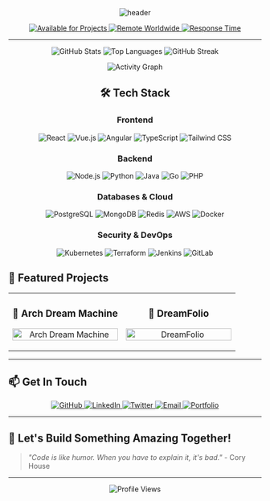 <div align="center">
  <img src="https://capsule-render.vercel.app/api?type=waving&color=0:d4a574,50:b08968,100:8b4513&height=200&section=header&text=%F0%93%82%80%20DreamCoder08%20%F0%93%82%80&fontSize=50&fontColor=ffffff&animation=twinkling&fontAlignY=35&stroke=ffffff&strokeWidth=1" alt="header"/>
</div>

<p align="center">
  <a href="https://github.com/dreamcoder08">
    <img src="https://img.shields.io/badge/Available%20for%20Projects-98D8C8?style=for-the-badge&labelColor=F8F9FA&logo=github&logoColor=2D3748" alt="Available for Projects"/>
  </a>
  <a href="https://github.com/dreamcoder08">
    <img src="https://img.shields.io/badge/Remote%20Worldwide-B8E6B8?style=for-the-badge&labelColor=F8F9FA&logo=globe&logoColor=2D3748" alt="Remote Worldwide"/>
  </a>
  <a href="https://github.com/dreamcoder08">
    <img src="https://img.shields.io/badge/Response%20Time%3A%20~2hrs-FFB6C1?style=for-the-badge&labelColor=F8F9FA&logo=clock&logoColor=2D3748" alt="Response Time"/>
  </a>
</p>

---

<div align="center">

<!-- Primera fila: 3 estadísticas principales -->
![GitHub Stats](https://github-readme-stats.vercel.app/api?username=Albert-fer02&show_icons=true&hide_border=true&bg_color=1a1a2e&title_color=8fd6ff&text_color=FFFFFF&icon_color=d4af37&count_private=true&card_width=250)
![Top Languages](https://github-readme-stats.vercel.app/api/top-langs/?username=Albert-fer02&layout=compact&hide_border=true&bg_color=1a1a2e&title_color=8fd6ff&text_color=FFFFFF&card_width=250)
![GitHub Streak](https://streak-stats.demolab.com/?user=Albert-fer02&hide_border=true&background=1a1a2e&stroke=FFFFFF&ring=8fd6ff&fire=d4af37&currStreakNum=8fd6ff&sideNums=FFFFFF&currStreakLabel=d4af37&sideLabels=8fd6ff&dates=FFFFFF&card_width=250)

<!-- Segunda fila: Activity Graph solo -->
![Activity Graph](https://github-readme-activity-graph.vercel.app/graph?username=Albert-fer02&custom_title=Contribution%20Activity&bg_color=1a1a2e&color=FFFFFF&line=8fd6ff&point=d4af37&area_color=8fd6ff&area=true&hide_border=true)

</div>

<div align="center">

## 🛠️ **Tech Stack**

### **Frontend**
<p>
  <img src="https://img.shields.io/badge/React-CAF0F8?style=for-the-badge&logo=react&logoColor=61DAFB" alt="React"/>
  <img src="https://img.shields.io/badge/Vue.js-E0F7FA?style=for-the-badge&logo=vue.js&logoColor=4FC08D" alt="Vue.js"/>
  <img src="https://img.shields.io/badge/Angular-FFD6E0?style=for-the-badge&logo=angular&logoColor=DD0031" alt="Angular"/>
  <img src="https://img.shields.io/badge/TypeScript-BFD7ED?style=for-the-badge&logo=typescript&logoColor=007ACC" alt="TypeScript"/>
  <img src="https://img.shields.io/badge/Tailwind_CSS-B8FFF9?style=for-the-badge&logo=tailwind-css&logoColor=38B2AC" alt="Tailwind CSS"/>
</p>

### **Backend**
<p>
  <img src="https://img.shields.io/badge/Node.js-D4F8E8?style=for-the-badge&logo=node.js&logoColor=43853D" alt="Node.js"/>
  <img src="https://img.shields.io/badge/Python-E3EFFF?style=for-the-badge&logo=python&logoColor=3776AB" alt="Python"/>
  <img src="https://img.shields.io/badge/Java-FFE5B4?style=for-the-badge&logo=openjdk&logoColor=ED8B00" alt="Java"/>
  <img src="https://img.shields.io/badge/Go-B8E0FF?style=for-the-badge&logo=go&logoColor=00ADD8" alt="Go"/>
  <img src="https://img.shields.io/badge/PHP-E5D4ED?style=for-the-badge&logo=php&logoColor=777BB4" alt="PHP"/>
</p>

### **Databases & Cloud**
<p>
  <img src="https://img.shields.io/badge/PostgreSQL-D6E6F2?style=for-the-badge&logo=postgresql&logoColor=316192" alt="PostgreSQL"/>
  <img src="https://img.shields.io/badge/MongoDB-D4F5E9?style=for-the-badge&logo=mongodb&logoColor=4EA94B" alt="MongoDB"/>
  <img src="https://img.shields.io/badge/Redis-FFD6D6?style=for-the-badge&logo=redis&logoColor=DC382D" alt="Redis"/>
  <img src="https://img.shields.io/badge/AWS-FFF5D6?style=for-the-badge&logo=amazon-aws&logoColor=FF9900" alt="AWS"/>
  <img src="https://img.shields.io/badge/Docker-D6F6FF?style=for-the-badge&logo=docker&logoColor=2CA5E0" alt="Docker"/>
</p>

### **Security & DevOps**
<p>
  <img src="https://img.shields.io/badge/Kubernetes-D6E6FF?style=for-the-badge&logo=kubernetes&logoColor=326CE5" alt="Kubernetes"/>
  <img src="https://img.shields.io/badge/Terraform-E6D6F2?style=for-the-badge&logo=terraform&logoColor=7B42BC" alt="Terraform"/>
  <img src="https://img.shields.io/badge/Jenkins-FFE0D6?style=for-the-badge&logo=Jenkins&logoColor=D24939" alt="Jenkins"/>
  <img src="https://img.shields.io/badge/GitLab-E6D6F2?style=for-the-badge&logo=gitlab&logoColor=330F63" alt="GitLab"/>
</p>

</div>


## 🚀 **Featured Projects**

<table>
  <tr>
    <td width="50%">
      <h3 align="center">🐧 Arch Dream Machine</h3>
      <p align="center">
        <a href="https://github.com/Albert-fer02/arch-dream-machine" target="_blank">
          <img src="https://github-readme-stats.vercel.app/api/pin/?username=Albert-fer02&repo=arch-dream-machine&theme=radical&hide_border=true&bg_color=0D1117&title_color=00BFFF&text_color=FFFFFF" width="100%" alt="Arch Dream Machine"/>
        </a>
      </p>
    </td>
    <td width="50%">
      <h3 align="center">🎨 DreamFolio</h3>
      <p align="center">
        <a href="https://github.com/Albert-fer02/DreamFolio" target="_blank">
          <img src="https://github-readme-stats.vercel.app/api/pin/?username=Albert-fer02&repo=DreamFolio&theme=radical&hide_border=true&bg_color=0D1117&title_color=00BFFF&text_color=FFFFFF" width="100%" alt="DreamFolio"/>
        </a>
      </p>
    </td>
  </tr>
</table>

---

## 📫 **Get In Touch**

<p align="center">
  <a href="https://github.com/Albert-fer02/">
    <img src="https://img.shields.io/badge/GitHub-b8c6db?style=for-the-badge&logo=github&logoColor=23272e" alt="GitHub"/>
  </a>
  <a href="https://linkedin.com/in/dreamcoder08">
    <img src="https://img.shields.io/badge/LinkedIn-cce2f7?style=for-the-badge&logo=linkedin&logoColor=0077B5" alt="LinkedIn"/>
  </a>
  <a href="https://twitter.com/dreamcoder08">
    <img src="https://img.shields.io/badge/Twitter-d6eaff?style=for-the-badge&logo=twitter&logoColor=1DA1F2" alt="Twitter"/>
  </a>
  <a href="mailto:contact@dreamcoder08.dev">
    <img src="https://img.shields.io/badge/Email-f7d6d6?style=for-the-badge&logo=gmail&logoColor=D14836" alt="Email"/>
  </a>
  <a href="https://dreamcoder08.dev">
    <img src="https://img.shields.io/badge/Portfolio-ffe0d6?style=for-the-badge&logo=todoist&logoColor=FF5722" alt="Portfolio"/>
  </a>
</p>

---

## 🎉 **Let's Build Something Amazing Together!**

> *"Code is like humor. When you have to explain it, it's bad."* - Cory House

---

<div align="center">
  <img src="https://komarev.com/ghpvc/?username=Albert-fer02&style=flat-square&color=00BFFF" alt="Profile Views"/>
</div>

</div>
